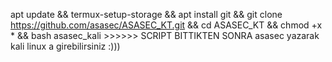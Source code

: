 apt update && termux-setup-storage && apt install git && git clone https://github.com/asasec/ASASEC_KT.git && cd ASASEC_KT && chmod +x * && bash asasec_kali >>>>>> SCRIPT BITTIKTEN SONRA asasec yazarak kali linux a girebilirsiniz :)))
